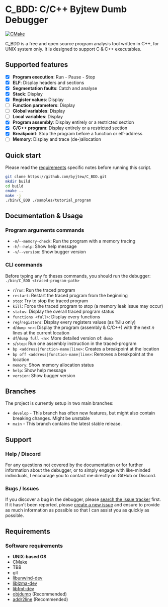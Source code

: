 # C_BDD: C/C++ Byjtew Dumb Debugger

[![CMake](https://github.com/byjtew/C_BDD/actions/workflows/cmake.yml/badge.svg)](https://github.com/byjtew/C_BDD/actions/workflows/cmake.yml)

C_BDD is a free and open source program analysis tool written in C++, for UNIX system only. It is designed to support C
& C++ executables.

## Supported features

- [X] **Program execution**: Run - Pause - Stop
- [X] **ELF**: Display headers and sections
- [X] **Segmentation faults**: Catch and analyse
- [X] **Stack**: Display
- [X] **Register values**: Display
- [ ] **Function parameters**: Display
- [ ] **Global variables**: Display
- [ ] **Local variables**: Display
- [X] **Program assembly**: Display entirely or a restricted section
- [X] **C/C++ program**: Display entirely or a restricted section
- [X] **Breakpoint**: Stop the program before a function or elf-address
- [ ] **Memory**: Display and trace (de-)allocation

## Quick start

Please read the [requirements](#Requirements) specific notes before running this script.

```bash
git clone https://github.com/byjtew/C_BDD.git
mkdir build
cd build
cmake ..
make -j
./bin/C_BDD ./samples/tutorial_program
```

## Documentation & Usage

### Program arguments commands

- `-m`/`--memory-check`: Run the program with a memory tracing
- `-h`/`--help`: Show help message
- `-v`/`--version`: Show bugger version

### CLI commands

Before typing any fo theses commands, you should run the debugger:\
`./bin/C_BDD <traced-program-path>`

- `r`/`run`: Run the traced program
- `restart`: Restart the traced program from the beginning
- `stop`: Try to stop the traced program
- `kill`: Force the traced program to stop (a memory leak issue may occur)
- `status`: Display the overall traced program status
- `functions <full>`: Display every functions
- `reg`/`registers`: Display every registers values (as %llu only)
- `d`/`dump <n>`: Display the program (assembly & C/C++) with the next *n* lines at the current location
- `df`/`dump full <n>`: More detailed version of: `dump`
- `s`/`step`: Run one assembly instruction in the traced-program
- `bp <address|function-name|line>`: Creates a breakpoint at the location
- `bp off <address|function-name|line>`: Removes a breakpoint at the location
- `memory`: Show memory allocation status
- `help`: Show help message
- `version`: Show bugger version

## Branches

The project is currently setup in two main branches:

- `develop` - This branch has often new features, but might also contain breaking changes. Might be unstable
- `main` - This branch contains the latest stable release.

## Support

### Help / Discord

For any questions not covered by the documentation or for further information about the debugger, or to simply engage
with like-minded individuals, I encourage you to contact me directly on GitHub or Discord.

### Bugs / Issues

If you discover a bug in the debugger, please
[search the issue tracker](https://github.com/byjtew/C_BDD/issues?q=is%3Aopen+is%3Aissue)
first. If it hasn't been reported, please
[create a new issue](https://github.com/byjtew/C_BDD/issues/new/choose) and ensure to provide as much information as
possible so that I can assist you as quickly as possible.

## Requirements

### Software requirements

- **UNIX-based OS**
- CMake
- TBB
- git
- [libunwind-dev](https://github.com/libunwind/libunwind)
- [liblzma-dev](https://github.com/kobolabs/liblzma)
- [libfmt-dev](https://github.com/fmtlib/fmt)
- [objdump](https://www.man7.org/linux/man-pages/man1/objdump.1.html) (Recommended)
- [addr2line](https://www.man7.org/linux/man-pages/man1/addr2line.1.html) (Recommended)
